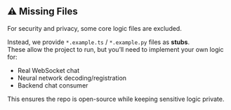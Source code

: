 ## ⚠️ Missing Files
For security and privacy, some core logic files are excluded.

Instead, we provide `*.example.ts` / `*.example.py` files as **stubs**.  
These allow the project to run, but you’ll need to implement your own logic for:
- Real WebSocket chat
- Neural network decoding/registration
- Backend chat consumer

This ensures the repo is open-source while keeping sensitive logic private.
